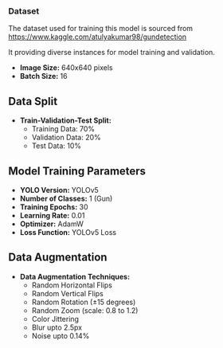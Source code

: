 
### Dataset


The dataset used for training this model is sourced from https://www.kaggle.com/atulyakumar98/gundetection

It providing diverse instances for model training and validation.

- **Image Size:** 640x640 pixels
- **Batch Size:** 16

## Data Split

- **Train-Validation-Test Split:**
  - Training Data: 70%
  - Validation Data: 20%
  - Test Data: 10%

## Model Training Parameters

- **YOLO Version:** YOLOv5
- **Number of Classes:** 1 (Gun)
- **Training Epochs:** 30
- **Learning Rate:** 0.01
- **Optimizer:** AdamW
- **Loss Function:** YOLOv5 Loss

## Data Augmentation

- **Data Augmentation Techniques:**
  - Random Horizontal Flips
  - Random Vertical Flips
  - Random Rotation (±15 degrees)
  - Random Zoom (scale: 0.8 to 1.2)
  - Color Jittering
  - Blur upto 2.5px
  - Noise upto 0.14%
